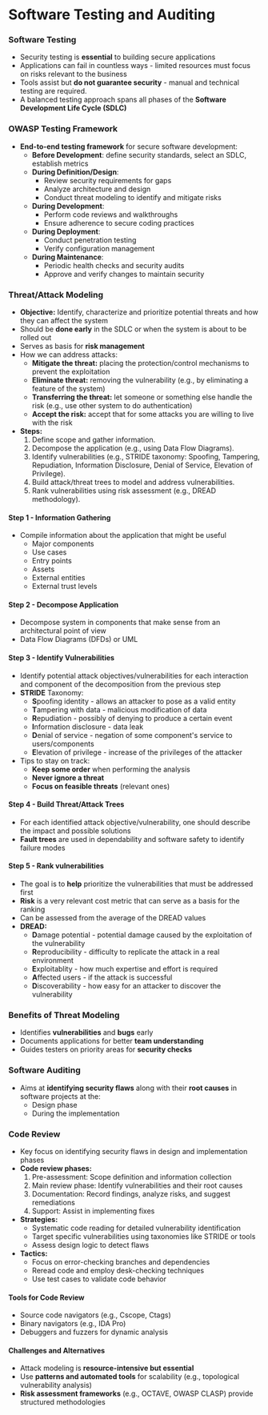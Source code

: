 # Software Testing and Auditing

### Software Testing
- Security testing is **essential** to building secure applications
- Applications can fail in countless ways - limited resources must focus on risks relevant to the business
- Tools assist but **do not guarantee security** - manual and technical testing are required.
- A balanced testing approach spans all phases of the **Software Development Life Cycle (SDLC)**

### OWASP Testing Framework
- **End-to-end testing framework** for secure software development:
    - **Before Development**: define security standards, select an SDLC, establish metrics
    - **During Definition/Design**:
        - Review security requirements for gaps
        - Analyze architecture and design
        - Conduct threat modeling to identify and mitigate risks
    - **During Development**:
        - Perform code reviews and walkthroughs
        - Ensure adherence to secure coding practices
    - **During Deployment**:
        - Conduct penetration testing
        - Verify configuration management
    - **During Maintenance**:
        - Periodic health checks and security audits
        - Approve and verify changes to maintain security

### Threat/Attack Modeling
- **Objective:** Identify, characterize and prioritize potential threats and how they can affect the system
- Should be **done early** in the SDLC or when the system is about to be rolled out
- Serves as basis for **risk management**
- How we can address attacks:
	- **Mitigate the threat:** placing the protection/control mechanisms to prevent the exploitation
	- **Eliminate threat:** removing the vulnerability (e.g., by eliminating a feature of the system) 
	- **Transferring the threat:** let someone or something else handle the risk (e.g., use other system to do authentication)
	- **Accept the risk:** accept that for some attacks you are willing to live with the risk
- **Steps:**
    1. Define scope and gather information.
    2. Decompose the application (e.g., using Data Flow Diagrams).
    3. Identify vulnerabilities (e.g., STRIDE taxonomy: Spoofing, Tampering, Repudiation, Information Disclosure, Denial of Service, Elevation of Privilege).
    4. Build attack/threat trees to model and address vulnerabilities.
    5. Rank vulnerabilities using risk assessment (e.g., DREAD methodology).

#### Step 1 - Information Gathering
- Compile information about the application that might be useful
	- Major components
	- Use cases
	- Entry points
	- Assets
	- External entities
	- External trust levels

#### Step 2 - Decompose Application
- Decompose system in components that make sense from an architectural point of view
- Data Flow Diagrams (DFDs) or UML

#### Step 3 - Identify Vulnerabilities
- Identify potential attack objectives/vulnerabilities for each interaction and component of the decomposition from the previous step
- **STRIDE** Taxonomy:
	- **S**poofing identity - allows an attacker to pose as a valid entity
	- **T**ampering with data - malicious modification of data
	- **R**epudiation - possibly of denying to produce a certain event
	- **I**nformation disclosure - data leak
	- **D**enial of service - negation of some component's service to users/components
	- **E**levation of privilege - increase of the privileges of the attacker
- Tips to stay on track:
	- **Keep some order** when performing the analysis
	- **Never ignore a threat**
	- **Focus on feasible threats** (relevant ones)

#### Step 4 - Build Threat/Attack Trees
- For each identified attack objective/vulnerability, one should describe the impact and possible solutions
- **Fault trees** are used in dependability and software safety to identify failure modes

#### Step 5 - Rank vulnerabilities
- The goal is to **help** prioritize the vulnerabilities that must be addressed first
- **Risk** is a very relevant cost metric that can serve as a basis for the ranking
- Can be assessed from the average of the DREAD values
- **DREAD:**
	- **D**amage potential - potential damage caused by the exploitation of the vulnerability
	- **R**eproducibility - difficulty to replicate the attack in a real environment
	- **E**xploitablity - how much expertise and effort is required
	- **A**ffected users - if the attack is successful
	- **D**iscoverability - how easy for an attacker to discover the vulnerability

### Benefits of Threat Modeling
- Identifies **vulnerabilities** and **bugs** early
- Documents applications for better **team understanding**
- Guides testers on priority areas for **security checks**

### Software Auditing
- Aims at **identifying security flaws** along with their **root causes** in software projects at the:
	- Design phase
	- During the implementation

### Code Review
- Key focus on identifying security flaws in design and implementation phases
- **Code review phases:**
    1. Pre-assessment: Scope definition and information collection
    2. Main review phase: Identify vulnerabilities and their root causes
    3. Documentation: Record findings, analyze risks, and suggest remediations
    4. Support: Assist in implementing fixes
- **Strategies:**
    - Systematic code reading for detailed vulnerability identification
    - Target specific vulnerabilities using taxonomies like STRIDE or tools
    - Assess design logic to detect flaws
- **Tactics:**
    - Focus on error-checking branches and dependencies
    - Reread code and employ desk-checking techniques
    - Use test cases to validate code behavior

#### Tools for Code Review
- Source code navigators (e.g., Cscope, Ctags)
- Binary navigators (e.g., IDA Pro)
- Debuggers and fuzzers for dynamic analysis

#### Challenges and Alternatives
- Attack modeling is **resource-intensive but essential**
- Use **patterns and automated tools** for scalability (e.g., topological vulnerability analysis)
- **Risk assessment frameworks** (e.g., OCTAVE, OWASP CLASP) provide structured methodologies